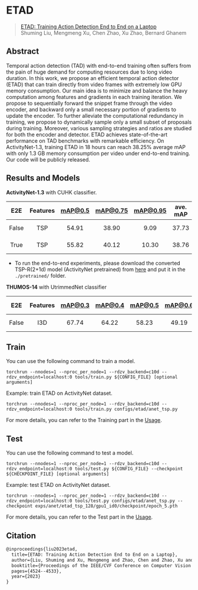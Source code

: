 # ETAD

> [ETAD: Training Action Detection End to End on a Laptop](https://arxiv.org/abs/2205.07134)  
> Shuming Liu, Mengmeng Xu, Chen Zhao, Xu Zhao, Bernard Ghanem

<!-- [ALGORITHM] -->

## Abstract

Temporal action detection (TAD) with end-to-end training often suffers from the pain of huge demand for computing resources due to long video duration. In this work, we propose an efficient temporal action detector (ETAD) that can train directly from video frames with extremely low GPU memory consumption. Our main idea is to minimize and balance the heavy computation among features and gradients in each training iteration. We propose to sequentially forward the snippet frame through the video encoder, and backward only a small necessary portion of gradients to update the encoder. To further alleviate the computational redundancy in training, we propose to dynamically sample only a small subset of proposals during training. Moreover, various sampling strategies and ratios are studied for both the encoder and detector. ETAD achieves state-of-the-art performance on TAD benchmarks with remarkable efficiency. On ActivityNet-1.3, training ETAD in 18 hours can reach 38.25% average mAP with only 1.3 GB memory consumption per video under end-to-end training. Our code will be publicly released.

## Results and Models

**ActivityNet-1.3** with CUHK classifier.

|  E2E  | Features | mAP@0.5 | mAP@0.75 | mAP@0.95 | ave. mAP |          Config           |                                                                                          Download                                                                                          |
| :---: | :------: | :-----: | :------: | :------: | :------: | :-----------------------: | :----------------------------------------------------------------------------------------------------------------------------------------------------------------------------------------: |
| False |   TSP    |  54.91  |  38.90   |   9.09   |  37.73   |   [config](anet_tsp.py)   | [model](https://drive.google.com/file/d/1jW9nPPkB-Lc6mc9n3uH0oql4RfEzgeka/view?usp=sharing)   \| [log](https://drive.google.com/file/d/1e-9UA2W4LQXTWA-TtivAmgZVANwK9HTc/view?usp=sharing) |
| True  |   TSP    |  55.82  |  40.12   |  10.30   |  38.76   | [config](e2e_anet_tsp.py) | [model](https://drive.google.com/file/d/1Ut3tsLo4BYf18UYewp3CfBg6yr3UnxZo/view?usp=sharing)   \| [log](https://drive.google.com/file/d/1k039Glcia9cLadEySHpgSsQCvY5vjUCw/view?usp=sharing) |
- To run the end-to-end experiments, please download the converted TSP-R(2+1d) model (ActivityNet pretrained) from [here](https://drive.google.com/file/d/1Uw8oy9kTiW5E-txhKIqPpG4brNX9G9QM/view?usp=sharing) and put it in the `./pretrained/` folder.


**THUMOS-14** with UtrimmedNet classifier

|  E2E  | Features | mAP@0.3 | mAP@0.4 | mAP@0.5 | mAP@0.6 | mAP@0.7 | ave. mAP |         Config          |                                                                                          Download                                                                                          |
| :---: | :------: | :-----: | :-----: | :-----: | :-----: | :-----: | :------: | :---------------------: | :----------------------------------------------------------------------------------------------------------------------------------------------------------------------------------------: |
| False |   I3D    |  67.74  |  64.22  |  58.23  |  49.19  |  38.41  |  55.56   | [config](thumos_i3d.py) | [model](https://drive.google.com/file/d/1QcbYDD2rcqMXwKwQeyncA9W4axsgPVbY/view?usp=sharing)   \| [log](https://drive.google.com/file/d/17oWCvDpG5NSNLrU0nurDaHb-7Eg1Nmc3/view?usp=sharing) |


## Train

You can use the following command to train a model.

```shell
torchrun --nnodes=1 --nproc_per_node=1 --rdzv_backend=c10d --rdzv_endpoint=localhost:0 tools/train.py ${CONFIG_FILE} [optional arguments]
```

Example: train ETAD on ActivityNet dataset.

```shell
torchrun --nnodes=1 --nproc_per_node=1 --rdzv_backend=c10d --rdzv_endpoint=localhost:0 tools/train.py configs/etad/anet_tsp.py
```

For more details, you can refer to the Training part in the [Usage](../../docs/en/usage.md).

## Test

You can use the following command to test a model.

```shell
torchrun --nnodes=1 --nproc_per_node=1 --rdzv_backend=c10d --rdzv_endpoint=localhost:0 tools/test.py ${CONFIG_FILE} --checkpoint ${CHECKPOINT_FILE} [optional arguments]
```

Example: test ETAD on ActivityNet dataset.

```shell
torchrun --nnodes=1 --nproc_per_node=1 --rdzv_backend=c10d --rdzv_endpoint=localhost:0 tools/test.py configs/etad/anet_tsp.py --checkpoint exps/anet/etad_tsp_128/gpu1_id0/checkpoint/epoch_5.pth
```

For more details, you can refer to the Test part in the [Usage](../../docs/en/usage.md).

## Citation

```latex
@inproceedings{liu2023etad,
  title={ETAD: Training Action Detection End to End on a Laptop},
  author={Liu, Shuming and Xu, Mengmeng and Zhao, Chen and Zhao, Xu and Ghanem, Bernard},
  booktitle={Proceedings of the IEEE/CVF Conference on Computer Vision and Pattern Recognition},
  pages={4524--4533},
  year={2023}
}
```